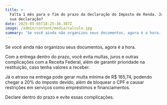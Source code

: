 ```yaml
---
title: >-
  Falta 1 mês para o fim do prazo da declaração do Imposto de Renda. Já fez a
  sua declaração?
date: 2025-05-05T18:25:36.387Z
image: /admin/content/media/calculo.jpg
summary: 'Se você ainda não organizou seus documentos, agora é a hora.'
---
```

Se você ainda não organizou seus documentos, agora é a hora.

Com a entrega dentro do prazo, você evita multas, juros e outras complicações com a Receita Federal, além de garantir prioridade na restituição, caso tenha valores a receber.

Já o atraso na entrega pode gerar multa mínima de R$ 165,74, podendo chegar a 20% do imposto devido, além de bloquear o CPF e causar restrições em serviços como empréstimos e financiamentos.

Declare dentro do prazo e evite essas complicações.
